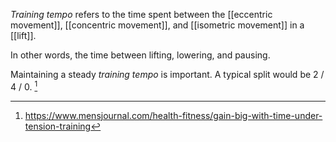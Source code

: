 *Training tempo* refers to the time spent between the [[eccentric movement]], [[concentric movement]], and [[isometric movement]] in a [[lift]].

In other words, the time between lifting, lowering, and pausing. 

Maintaining a steady *training tempo* is important. A typical split would be 2 / 4 / 0. [^1]

[^1]: https://www.mensjournal.com/health-fitness/gain-big-with-time-under-tension-training